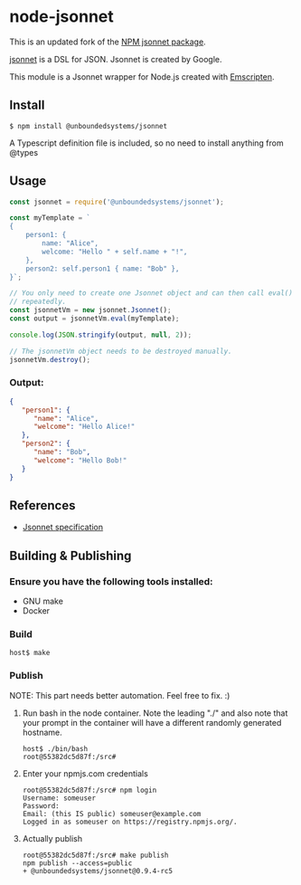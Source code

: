 # node-jsonnet

This is an updated fork of the [NPM jsonnet package](https://www.npmjs.com/package/jsonnet).

[jsonnet](http:jsonnet.org) is a DSL for JSON. Jsonnet is created by Google.

This module is a Jsonnet wrapper for Node.js created with [Emscripten](http://kripken.github.io/emscripten-site/).

## Install

```console
$ npm install @unboundedsystems/jsonnet
```

A Typescript definition file is included, so no need to install anything
from @types


## Usage

```js
const jsonnet = require('@unboundedsystems/jsonnet');

const myTemplate = `
{
    person1: {
        name: "Alice",
        welcome: "Hello " + self.name + "!",
    },
    person2: self.person1 { name: "Bob" },
}`;

// You only need to create one Jsonnet object and can then call eval()
// repeatedly.
const jsonnetVm = new jsonnet.Jsonnet();
const output = jsonnetVm.eval(myTemplate);

console.log(JSON.stringify(output, null, 2));

// The jsonnetVm object needs to be destroyed manually.
jsonnetVm.destroy();
```

### Output:

```json
{
   "person1": {
      "name": "Alice",
      "welcome": "Hello Alice!"
   },
   "person2": {
      "name": "Bob",
      "welcome": "Hello Bob!"
   }
}
```

## References

* [Jsonnet specification](http://jsonnet.org/language/spec.html)

## Building & Publishing

### Ensure you have the following tools installed:
  * GNU make
  * Docker

### Build

```console
host$ make
```
### Publish
NOTE: This part needs better automation. Feel free to fix. :)
1. Run bash in the node container. Note the leading "./" and also note
    that your prompt in the container will have a different randomly
    generated hostname.

    ```console
    host$ ./bin/bash
    root@55382dc5d87f:/src#
    ```
2. Enter your npmjs.com credentials

    ```console
    root@55382dc5d87f:/src# npm login
    Username: someuser
    Password: 
    Email: (this IS public) someuser@example.com
    Logged in as someuser on https://registry.npmjs.org/.
    ```
3. Actually publish

    ```console
    root@55382dc5d87f:/src# make publish
    npm publish --access=public
    + @unboundedsystems/jsonnet@0.9.4-rc5
    ```

